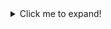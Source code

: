 <details>
<summary>Click me to expand!</summary>
This is a collapsible section containing collapsible code snippets!

<details>
<summary><i>Hola Mundo</i> in C</summary>

<!-- An empty line needs to sepparate the 'summary' HTML tags with the code section -->
```c
#include <stdio.h>

int main(void) {
    printf("Hola Mundo!\n");
    return 0;
}
```
</details>

<details>
<summary><i>Hola Mundo</i> in C++</summary>

<!-- An empty line needs to sepparate the 'summary' HTML tags with the code section -->
```c++
#include <iostream>

int main(void) {
    std::cout << "Hola Mundo!\n";
    return 0;
}
```
</details>

<details>
<summary><i>Hola Mundo</i> in C#</summary>

<!-- An empty line needs to sepparate the 'summary' HTML tags with the code section -->
```C#
Console.WriteLine("Hola Mundo!");
```
</details>
</details>
